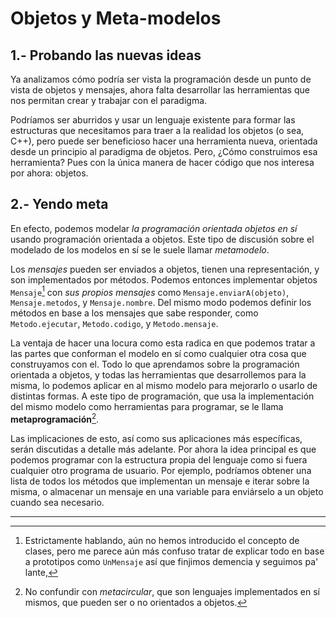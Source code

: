 # Objetos y Meta-modelos

## 1.- Probando las nuevas ideas

Ya analizamos cómo podría ser vista la programación desde un punto de vista de objetos y mensajes, ahora falta desarrollar las herramientas que nos permitan crear y trabajar con el paradigma.

Podríamos ser aburridos y usar un lenguaje existente para formar las estructuras que necesitamos para traer a la realidad los objetos (o sea, C++), pero puede ser beneficioso hacer una herramienta nueva, orientada desde un principio al paradigma de objetos. Pero, ¿Cómo construimos esa herramienta? Pues con la única manera de hacer código que nos interesa por ahora: objetos.

## 2.- Yendo meta

En efecto, podemos modelar _la programación orientada objetos en sí_ usando programación orientada a objetos. Este tipo de discusión sobre el modelado de los modelos en sí se le suele llamar _metamodelo_.

Los _mensajes_ pueden ser enviados a objetos, tienen una representación, y son implementados por métodos. Podemos entonces implementar objetos `Mensaje`[^1] con _sus propios mensajes_ como `Mensaje.enviarA(objeto)`, `Mensaje.metodos`, y `Mensaje.nombre`. Del mismo modo podemos definir los métodos en base a los mensajes que sabe responder, como `Metodo.ejecutar`, `Metodo.codigo`, y `Metodo.mensaje`.

La ventaja de hacer una locura como esta radica en que podemos tratar a las partes que conforman el modelo en sí como cualquier otra cosa que construyamos con el. Todo lo que aprendamos sobre la programación orientada a objetos, y todas las herramientas que desarrollemos para la misma, lo podemos aplicar en al mismo modelo para mejorarlo o usarlo de distintas formas. A este tipo de programación, que usa la implementación del mismo modelo como herramientas para programar, se le llama **metaprogramación**[^2].

Las implicaciones de esto, así como sus aplicaciones más específicas, serán discutidas a detalle más adelante. Por ahora la idea principal es que podemos programar con la estructura propia del lenguaje como si fuera cualquier otro programa de usuario. Por ejemplo, podríamos obtener una lista de todos los métodos que implementan un mensaje e iterar sobre la misma, o almacenar un mensaje en una variable para enviárselo a un objeto cuando sea necesario.

---

[^1]: Estrictamente hablando, aún no hemos introducido el concepto de clases, pero me parece aún más confuso tratar de explicar todo en base a prototipos como `UnMensaje` así que finjimos demencia y seguimos pa' lante,
[^2]: No confundir con _metacircular_, que son lenguajes implementados en sí mismos, que pueden ser o no orientados a objetos.
